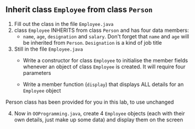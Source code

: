 

## Inherit class `Employee` from class `Person`

1. Fill out the class in the file `Employee.java`  
1. class `Employee` INHERITS from class `Person` and has four data members:
    - `name`, `age`, `designation` and `salary`. Don't forget that `name` and `age` will be inherited from `Person`.  `Designation` is a kind of job title 
1. Still in the file `Employee.java`
    - Write a constructor for class `Employee` to initialise the member fields whenever an object of class `Employee` is created.  It will require four parameters

    - Write a member function (`display`) that displays ALL details for an `Employee` object

 Person class has been provided for you in this lab, to use unchanged

4. Now in `OOProgramming.java`, create 4 `Employee` objects (each with their own details, just make up some data) and display them on the screen
 
